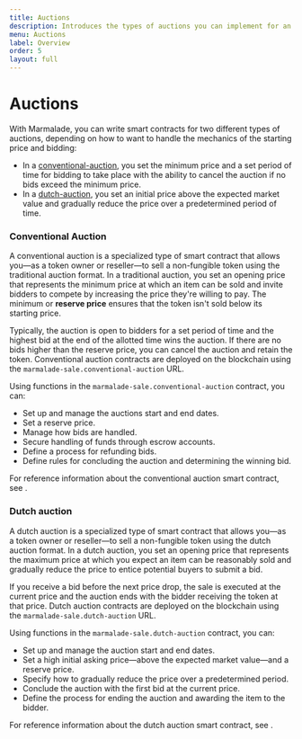 ```yaml
---
title: Auctions
description: Introduces the types of auctions you can implement for an NFT marketplace using Marmalade and the Kadena blockchain network.
menu: Auctions
label: Overview
order: 5
layout: full
---
```


# Auctions

With Marmalade, you can write smart contracts for two different types of auctions, depending on how to want to handle the mechanics of the starting price and bidding:
- In a [conventional-auction](https://docs.kadena.io/marmalade/auctions#conventional-auction), you set the minimum price and a set period of time for bidding to take place with the ability to cancel the auction if no bids exceed the minimum price.
- In a [dutch-auction](https://docs.kadena.io/marmalade/auctions#dutch-auction), you set an initial price above the expected market value and gradually reduce the price over a predetermined period of time.

### **Conventional Auction**

A conventional auction is a specialized type of smart contract that allows you—as a token owner or reseller—to sell a non-fungible token using the traditional auction format.
In a traditional auction, you set an opening price that represents the minimum price at which an item can be sold and invite bidders to compete by increasing the price they're willing to pay.
The minimum or **reserve price** ensures that the token isn't sold below its starting price.

Typically, the auction is open to bidders for a set period of time and the highest bid at the end of the allotted time wins the auction.
If there are no bids higher than the reserve price, you can cancel the auction and retain the token.
Conventional auction contracts are deployed on the blockchain using the `marmalade-sale.conventional-auction` URL.

Using functions in the `marmalade-sale.conventional-auction` contract, you can:

- Set up and manage the auctions start and end dates.
- Set a reserve price.
- Manage how bids are handled.
- Secure handling of funds through escrow accounts.
- Define a process for refunding bids.
- Define rules for concluding the auction and determining the winning bid.

For reference information about the conventional auction smart contract, see []().

### Dutch auction

A dutch auction is a specialized type of smart contract that allows you—as a token owner or reseller—to sell a non-fungible token using the dutch auction format.
In a dutch auction, you set an opening price that represents the maximum price at which you expect an item can be reasonably sold and gradually reduce the price to entice potential buyers to submit a bid.

If you receive a bid before the next price drop, the sale is executed at the current price and the auction ends with the bidder receiving the token at that price.
Dutch auction contracts are deployed on the blockchain using the `marmalade-sale.dutch-auction` URL.

Using functions in the `marmalade-sale.dutch-auction` contract, you can:

- Set up and manage the auction start and end dates.
- Set a high initial asking price—above the expected market value—and a reserve price.
- Specify how to gradually reduce the price over a predetermined period.
- Conclude the auction with the first bid at the current price.
- Define the process for ending the auction and awarding the item to the bidder.

For reference information about the dutch auction smart contract, see []().